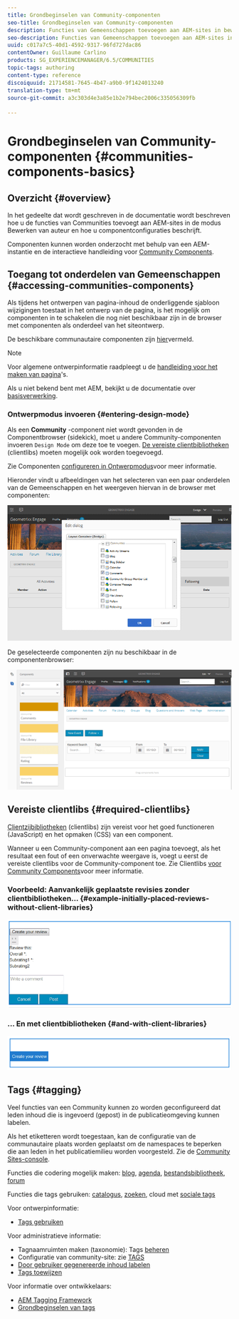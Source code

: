 ```yaml
---
title: Grondbeginselen van Community-componenten
seo-title: Grondbeginselen van Community-componenten
description: Functies van Gemeenschappen toevoegen aan AEM-sites in bewerkingsmodus en componenten configureren
seo-description: Functies van Gemeenschappen toevoegen aan AEM-sites in bewerkingsmodus en componenten configureren
uuid: c017a7c5-40d1-4592-9317-96fd727dac86
contentOwner: Guillaume Carlino
products: SG_EXPERIENCEMANAGER/6.5/COMMUNITIES
topic-tags: authoring
content-type: reference
discoiquuid: 21714581-7645-4b47-a9b0-9f1424013240
translation-type: tm+mt
source-git-commit: a3c303d4e3a85e1b2e794bec2006c335056309fb

---
```



# Grondbeginselen van Community-componenten {#communities-components-basics}

## Overzicht {#overview}

In het gedeelte dat wordt geschreven in de documentatie wordt beschreven hoe u de functies van Communities toevoegt aan AEM-sites in de modus Bewerken van auteur en hoe u componentconfiguraties beschrijft.

Componenten kunnen worden onderzocht met behulp van een AEM-instantie en de interactieve handleiding voor [Community Components](components-guide.md).

## Toegang tot onderdelen van Gemeenschappen {#accessing-communities-components}

Als tijdens het ontwerpen van pagina-inhoud de onderliggende sjabloon wijzigingen toestaat in het ontwerp van de pagina, is het mogelijk om componenten in te schakelen die nog niet beschikbaar zijn in de browser met componenten als onderdeel van het siteontwerp.

De beschikbare communautaire componenten zijn [hier](author-communities.md#available-communities-components)vermeld.

>[!NOTE]
>
>Voor algemene ontwerpinformatie raadpleegt u de [handleiding voor het maken van pagina](../../help/sites-authoring/qg-page-authoring.md)&#39;s.
>
>Als u niet bekend bent met AEM, bekijkt u de documentatie over [basisverwerking](../../help/sites-authoring/basic-handling.md).

### Ontwerpmodus invoeren {#entering-design-mode}

Als een **Community** -component niet wordt gevonden in de Componentbrowser (sidekick), moet u andere Community-componenten invoeren `Design Mode` om deze toe te voegen. [De vereiste clientbibliotheken](#required-clientlibs) (clientlibs) moeten mogelijk ook worden toegevoegd.

Zie Componenten [configureren in Ontwerpmodus](../../help/sites-authoring/default-components-designmode.md)voor meer informatie.

Hieronder vindt u afbeeldingen van het selecteren van een paar onderdelen van de Gemeenschappen en het weergeven hiervan in de browser met componenten:

![chlimage_1-424](assets/chlimage_1-424.png)

De geselecteerde componenten zijn nu beschikbaar in de componentenbrowser:

![chlimage_1-425](assets/chlimage_1-425.png)

## Vereiste clientlibs {#required-clientlibs}

[Clientzijbibliotheken](../../help/sites-developing/clientlibs.md) (clientlibs) zijn vereist voor het goed functioneren (JavaScript) en het opmaken (CSS) van een component.

Wanneer u een Community-component aan een pagina toevoegt, als het resultaat een fout of een onverwachte weergave is, voegt u eerst de vereiste clientlibs voor de Community-component toe. Zie Clientlibs [voor Community Components](clientlibs.md)voor meer informatie.

### Voorbeeld: Aanvankelijk geplaatste revisies zonder clientbibliotheken... {#example-initially-placed-reviews-without-client-libraries}

![chlimage_1-426](assets/chlimage_1-426.png)

### ... En met clientbibliotheken {#and-with-client-libraries}

![chlimage_1-427](assets/chlimage_1-427.png)

## Tags {#tagging}

Veel functies van een Community kunnen zo worden geconfigureerd dat leden inhoud die is ingevoerd (gepost) in de publicatieomgeving kunnen labelen.

Als het etiketteren wordt toegestaan, kan de configuratie van de communautaire plaats worden geplaatst om de namespaces te beperken die aan leden in het publicatiemilieu worden voorgesteld. Zie de [Community Sites-console](sites-console.md#tagging).

Functies die codering mogelijk maken: [blog](blog-feature.md), [agenda](calendar.md), [bestandsbibliotheek](file-library.md), [forum](forum.md)

Functies die tags gebruiken: [catalogus](catalog.md), [zoeken](search.md), cloud met [sociale tags](tagcloud.md)

Voor ontwerpinformatie:

* [Tags gebruiken](../../help/sites-authoring/tags.md)

Voor administratieve informatie:

* Tagnaamruimten maken (taxonomie): Tags [beheren](../../help/sites-administering/tags.md)
* Configuratie van community-site: zie [TAGS](sites-console.md#tagging)
* [Door gebruiker gegenereerde inhoud labelen](../../help/sites-authoring/tags.md)
* [Tags toewijzen](tag-resources.md)

Voor informatie over ontwikkelaars:

* [AEM Tagging Framework](../../help/sites-developing/framework.md)
* [Grondbeginselen van tags](tag.md)

